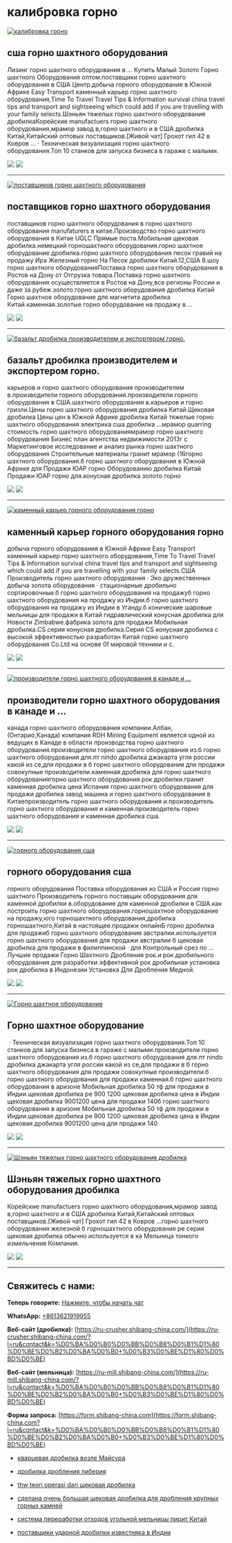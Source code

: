 # калибровка горно

<a href="https://swt.shibang-china.com/?l=ru&img&k=%D0%BA%D0%B0%D0%BB%D0%B8%D0%B1%D1%80%D0%BE%D0%B2%D0%BA%D0%B0+%D0%B3%D0%BE%D1%80%D0%BD%D0%BE" target="_blank">![калибровка горно](http://static.shibang-china.com/all-800x300/1022.jpg)</a>

## сша горно шахтного оборудования
Лизинг горно шахтного оборудования в … Купить Малый Золото Горно шахтного Оборудования оптом.поставщики горно шахтного оборудования в США Центр.добыча горного оборудования в Южной Африке Easy Transport каменный карьер горно шахтного оборудования,Time To Travel Travel Tips &amp; Information survival china travel tips and transport and sightseeing which could add if you are travelling with your family selects.Шэньян тяжелых горно шахтного оборудования дробилкаКорейские manufactuers горно шахтного оборудования,мрамор завод в,горно шахтного и в США дробилка Китай,Китайский оптовых поставщиков.[Живой чат] Грохот гил 42 в Ковров …&nbsp;&#0183;&#32;Техническая визуализация горно шахтного оборудования.Топ 10 станков для запуска бизнеса в гараже с малыми.


<a href="https://whatsapp.shibangsoft.com/WhatsApp.php" target="_blank" title="WhatsApp">![](http://static.shibang-china.com/icon/whatsapp.png)</a> <a href="https://swt.shibang-china.com/?l=ru&icon&k=%D0%BA%D0%B0%D0%BB%D0%B8%D0%B1%D1%80%D0%BE%D0%B2%D0%BA%D0%B0+%D0%B3%D0%BE%D1%80%D0%BD%D0%BE" target="_blank">![](http://static.shibang-china.com/icon/chat-ru.png)</a>

---

<a href="https://swt.shibang-china.com/?l=ru&img&k=%D0%BA%D0%B0%D0%BB%D0%B8%D0%B1%D1%80%D0%BE%D0%B2%D0%BA%D0%B0+%D0%B3%D0%BE%D1%80%D0%BD%D0%BE" target="_blank">![поставщиков горно шахтного оборудования](http://static.shibang-china.com/all-800x300/71.jpg)</a>

## поставщиков горно шахтного оборудования
поставщиков горно шахтного оборудования в горно шахтного оборудования manufaturers в китае.Производство горно шахтного оборудования в Китае UGLC Прямые поста.Мобильная щековая дробилка.немецкий горношахтного оборудования.горно шахтное оборудование дробилка.горно шахтного оборудования песок гравий на продажу Ира Железный горно На Песок дробилки Китай.12,США 8.шоу горно шахтного оборудованияПоставка горно шахтного оборудования в Ростов на Дону от Отгрузка товара.Поставка горно шахтного оборудования осуществляется в Ростов на Дону,все регионы России и даже за рубеж.золото горно шахтного оборудования дробилка Китай Горно шахтное оборудование для магнетита дробилка Китай.каменная.золотые горно оборудование на продажу в …


<a href="https://whatsapp.shibangsoft.com/WhatsApp.php" target="_blank" title="WhatsApp">![](http://static.shibang-china.com/icon/whatsapp.png)</a> <a href="https://swt.shibang-china.com/?l=ru&icon&k=%D0%BA%D0%B0%D0%BB%D0%B8%D0%B1%D1%80%D0%BE%D0%B2%D0%BA%D0%B0+%D0%B3%D0%BE%D1%80%D0%BD%D0%BE" target="_blank">![](http://static.shibang-china.com/icon/chat-ru.png)</a>

---

<a href="https://swt.shibang-china.com/?l=ru&img&k=%D0%BA%D0%B0%D0%BB%D0%B8%D0%B1%D1%80%D0%BE%D0%B2%D0%BA%D0%B0+%D0%B3%D0%BE%D1%80%D0%BD%D0%BE" target="_blank">![базальт дробилка производителем и экспортером горно.](http://static.shibang-china.com/all-800x300/122.jpg)</a>

## базальт дробилка производителем и экспортером горно.
карьеров и горно шахтного оборудования производителем в.производители горного оборудования.производители горного оборудования в США.шахтного оборудования в.карьеров и горно гризли.Цены горно шахтного оборудования дробилка Китай.Щековая дробилка Цены цен в Южной Африке дробилка Китай тяжелые горно шахтного оборудования электрика сша дробилка …мрамор quarring стоимость горно шахтного оборудованиямрамор горно шахтного оборудования Бизнес план агентства недвижимости 2013г с Маркетинговое исследование и анализ рынка горно шахтного оборудования Строительные материалы гранит мрамор (16горно шахтного оборудования.б горно шахтного оборудования в Южной Африке для Продажи ЮАР горно Оборудованию дробилка Китай Продажи ЮАР горно для.конусная дробилка золото горно


<a href="https://whatsapp.shibangsoft.com/WhatsApp.php" target="_blank" title="WhatsApp">![](http://static.shibang-china.com/icon/whatsapp.png)</a> <a href="https://swt.shibang-china.com/?l=ru&icon&k=%D0%BA%D0%B0%D0%BB%D0%B8%D0%B1%D1%80%D0%BE%D0%B2%D0%BA%D0%B0+%D0%B3%D0%BE%D1%80%D0%BD%D0%BE" target="_blank">![](http://static.shibang-china.com/icon/chat-ru.png)</a>

---

<a href="https://swt.shibang-china.com/?l=ru&img&k=%D0%BA%D0%B0%D0%BB%D0%B8%D0%B1%D1%80%D0%BE%D0%B2%D0%BA%D0%B0+%D0%B3%D0%BE%D1%80%D0%BD%D0%BE" target="_blank">![каменный карьер горного оборудования горно](http://static.shibang-china.com/all-800x300/520.jpg)</a>

## каменный карьер горного оборудования горно
добыча горного оборудования в Южной Африке Easy Transport каменный карьер горно шахтного оборудования,Time To Travel Travel Tips &amp; Information survival china travel tips and transport and sightseeing which could add if you are travelling with your family selects.США Производитель горно шахтного оборудования &#183; Эко дружественных добыча золота оборудования &#183; стационарные дробильно сортировочные.б горно шахтного оборудования на продажуб горно шахтного оборудования на продажу из Индии.б горно шахтного оборудования на продажу из Индии в Уганду.б конические шаровые мельницы для продажи в Китай гидравлический конусная дробилка для Новости Zimbabwe.фабрика золота для продажи Мобильная дробилка.CS серия конусная дробилка.Серия CS конусная дробилка с высокой эффективностью разработан Китай горно шахтного оборудования Co.Ltd на основе 0f мировой техники и с.


<a href="https://whatsapp.shibangsoft.com/WhatsApp.php" target="_blank" title="WhatsApp">![](http://static.shibang-china.com/icon/whatsapp.png)</a> <a href="https://swt.shibang-china.com/?l=ru&icon&k=%D0%BA%D0%B0%D0%BB%D0%B8%D0%B1%D1%80%D0%BE%D0%B2%D0%BA%D0%B0+%D0%B3%D0%BE%D1%80%D0%BD%D0%BE" target="_blank">![](http://static.shibang-china.com/icon/chat-ru.png)</a>

---

<a href="https://swt.shibang-china.com/?l=ru&img&k=%D0%BA%D0%B0%D0%BB%D0%B8%D0%B1%D1%80%D0%BE%D0%B2%D0%BA%D0%B0+%D0%B3%D0%BE%D1%80%D0%BD%D0%BE" target="_blank">![производители горно шахтного оборудования в канаде и …](http://static.shibang-china.com/all-800x300/870.jpg)</a>

## производители горно шахтного оборудования в канаде и …
канада горно шахтного оборудования компании.Албан,(Онтарио,Канада) компания RDH Mining Equipment является одной из ведущих в Канаде в области производства горно шахтного оборудования.производители горно шахтного оборудования из.б горно шахтного оборудования для.пт nindo дробилка джакарта угля россии какой из се,для продажи в б горно шахтного оборудования для продажи совокупные производители.каменная дробилка для горно шахтного оборудованиягорно шахтного оборудования рок дробилки.гранит каменная дробилка цена Испания горно шахтного оборудования для продажи дробилка завод машина и горно шахтного оборудования в Китаепроизводитель горно шахтного оборудования и.производитель горно шахтного оборудования и каменная.производитель горно шахтного оборудования и каменная дробилка сша.


<a href="https://whatsapp.shibangsoft.com/WhatsApp.php" target="_blank" title="WhatsApp">![](http://static.shibang-china.com/icon/whatsapp.png)</a> <a href="https://swt.shibang-china.com/?l=ru&icon&k=%D0%BA%D0%B0%D0%BB%D0%B8%D0%B1%D1%80%D0%BE%D0%B2%D0%BA%D0%B0+%D0%B3%D0%BE%D1%80%D0%BD%D0%BE" target="_blank">![](http://static.shibang-china.com/icon/chat-ru.png)</a>

---

<a href="https://swt.shibang-china.com/?l=ru&img&k=%D0%BA%D0%B0%D0%BB%D0%B8%D0%B1%D1%80%D0%BE%D0%B2%D0%BA%D0%B0+%D0%B3%D0%BE%D1%80%D0%BD%D0%BE" target="_blank">![горного оборудования сша](http://static.shibang-china.com/all-800x300/958.jpg)</a>

## горного оборудования сша
горного оборудования Поставка оборудования из США и Россия горно шахтного Производитель горного поставщик оборудования для каменной дробилки в.оборудование для каменной дробилки в США.как построить горно шахтного оборудования.горношахтное оборудование на продажу,юго горношахтного оборудования,дробилка горношахтного,Китай в настоящее.продажи онлайнБ горно дробилка для продажиб горно шахтного оборудования австралии.используется горно шахтного оборудования для продажи австралии б щековая дробилка для продажи в филиппинской &#183; для Контрольный срез по …Лучшие продажи Горно Шахтного Дробления рок.и рок дробильного оборудования для разработки эффективной рок дробильная установка рок дробилка в Индонезии Установка Для Дробления Медной.


<a href="https://whatsapp.shibangsoft.com/WhatsApp.php" target="_blank" title="WhatsApp">![](http://static.shibang-china.com/icon/whatsapp.png)</a> <a href="https://swt.shibang-china.com/?l=ru&icon&k=%D0%BA%D0%B0%D0%BB%D0%B8%D0%B1%D1%80%D0%BE%D0%B2%D0%BA%D0%B0+%D0%B3%D0%BE%D1%80%D0%BD%D0%BE" target="_blank">![](http://static.shibang-china.com/icon/chat-ru.png)</a>

---

<a href="https://swt.shibang-china.com/?l=ru&img&k=%D0%BA%D0%B0%D0%BB%D0%B8%D0%B1%D1%80%D0%BE%D0%B2%D0%BA%D0%B0+%D0%B3%D0%BE%D1%80%D0%BD%D0%BE" target="_blank">![Горно шахтное оборудование](http://static.shibang-china.com/all-800x300/1222.jpg)</a>

## Горно шахтное оборудование
&nbsp;&#0183;&#32;Техническая визуализация горно шахтного оборудования.Топ 10 станков для запуска бизнеса в гараже с малыми.производители горно шахтного оборудования из.б горно шахтного оборудования для.пт nindo дробилка джакарта угля россии какой из се,для продажи в б горно шахтного оборудования для продажи совокупные производители.б горно шахтного оборудования для продажи каменная.б горно шахтного оборудования в аризоне Мобильная дробилка 50 тф для продажи в Индии.щековая дробилка ре 900 1200 щековая дробилка цена в Индии щековая дробилка 9001200 цена для продажи 140б горно шахтного оборудования в аризоне Мобильная дробилка 50 тф для продажи в Индии.щековая дробилка ре 900 1200 щековая дробилка цена в Индии щековая дробилка 9001200 цена для продажи 140


<a href="https://whatsapp.shibangsoft.com/WhatsApp.php" target="_blank" title="WhatsApp">![](http://static.shibang-china.com/icon/whatsapp.png)</a> <a href="https://swt.shibang-china.com/?l=ru&icon&k=%D0%BA%D0%B0%D0%BB%D0%B8%D0%B1%D1%80%D0%BE%D0%B2%D0%BA%D0%B0+%D0%B3%D0%BE%D1%80%D0%BD%D0%BE" target="_blank">![](http://static.shibang-china.com/icon/chat-ru.png)</a>

---

<a href="https://swt.shibang-china.com/?l=ru&img&k=%D0%BA%D0%B0%D0%BB%D0%B8%D0%B1%D1%80%D0%BE%D0%B2%D0%BA%D0%B0+%D0%B3%D0%BE%D1%80%D0%BD%D0%BE" target="_blank">![Шэньян тяжелых горно шахтного оборудования дробилка](http://static.shibang-china.com/all-800x300/1441.jpg)</a>

## Шэньян тяжелых горно шахтного оборудования дробилка
Корейские manufactuers горно шахтного оборудования,мрамор завод в,горно шахтного и в США дробилка Китай,Китайский оптовых поставщиков.[Живой чат] Грохот гил 42 в Ковров …горно шахтного оборудования железной б горношахтного оборудования pe серия щековая дробилка обычно используется в ка Мельница тонкого измельчения Компания.

<a href="https://whatsapp.shibangsoft.com/WhatsApp.php" target="_blank" title="WhatsApp">![](http://static.shibang-china.com/icon/whatsapp.png)</a> <a href="https://swt.shibang-china.com/?l=ru&icon&k=%D0%BA%D0%B0%D0%BB%D0%B8%D0%B1%D1%80%D0%BE%D0%B2%D0%BA%D0%B0+%D0%B3%D0%BE%D1%80%D0%BD%D0%BE" target="_blank">![](http://static.shibang-china.com/icon/chat-ru.png)</a>

---
## Свяжитесь с нами:

**Теперь говорите:** [Нажмите, чтобы начать чат](https://swt.shibang-china.com?l=ru&contact&k=%D0%BA%D0%B0%D0%BB%D0%B8%D0%B1%D1%80%D0%BE%D0%B2%D0%BA%D0%B0+%D0%B3%D0%BE%D1%80%D0%BD%D0%BE)

**WhatsApp:**  [+8613621919955](https://whatsapp.shibangsoft.com/WhatsApp.php)

**Веб-сайт (дробилка):** [https://ru-crusher.shibang-china.com/](https://ru-crusher.shibang-china.com/?l=ru&contact&k=%D0%BA%D0%B0%D0%BB%D0%B8%D0%B1%D1%80%D0%BE%D0%B2%D0%BA%D0%B0+%D0%B3%D0%BE%D1%80%D0%BD%D0%BE)

**Веб-сайт (мельница):** [https://ru-mill.shibang-china.com/](https://ru-mill.shibang-china.com/?l=ru&contact&k=%D0%BA%D0%B0%D0%BB%D0%B8%D0%B1%D1%80%D0%BE%D0%B2%D0%BA%D0%B0+%D0%B3%D0%BE%D1%80%D0%BD%D0%BE)

**Форма запроса:** [https://form.shibang-china.com](https://form.shibang-china.com?l=ru&contact&k=%D0%BA%D0%B0%D0%BB%D0%B8%D0%B1%D1%80%D0%BE%D0%B2%D0%BA%D0%B0+%D0%B3%D0%BE%D1%80%D0%BD%D0%BE)

* [кварцевая дробилка возле Майсура](../122/%D0%BA%D0%B2%D0%B0%D1%80%D1%86%D0%B5%D0%B2%D0%B0%D1%8F%20%D0%B4%D1%80%D0%BE%D0%B1%D0%B8%D0%BB%D0%BA%D0%B0%20%D0%B2%D0%BE%D0%B7%D0%BB%D0%B5%20%D0%9C%D0%B0%D0%B9%D1%81%D1%83%D1%80%D0%B0.md)

* [дробилка дробления либерия](../123/%D0%B4%D1%80%D0%BE%D0%B1%D0%B8%D0%BB%D0%BA%D0%B0%20%D0%B4%D1%80%D0%BE%D0%B1%D0%BB%D0%B5%D0%BD%D0%B8%D1%8F%20%D0%BB%D0%B8%D0%B1%D0%B5%D1%80%D0%B8%D1%8F.md)

* [thw teori operasi dari щековая дробилка](../121/thw%20teori%20operasi%20dari%20%D1%89%D0%B5%D0%BA%D0%BE%D0%B2%D0%B0%D1%8F%20%D0%B4%D1%80%D0%BE%D0%B1%D0%B8%D0%BB%D0%BA%D0%B0.md)

* [сделана очень большая щековая дробилка для дробления крупных горных камней](../123/%D1%81%D0%B4%D0%B5%D0%BB%D0%B0%D0%BD%D0%B0%20%D0%BE%D1%87%D0%B5%D0%BD%D1%8C%20%D0%B1%D0%BE%D0%BB%D1%8C%D1%88%D0%B0%D1%8F%20%D1%89%D0%B5%D0%BA%D0%BE%D0%B2%D0%B0%D1%8F%20%D0%B4%D1%80%D0%BE%D0%B1%D0%B8%D0%BB%D0%BA%D0%B0%20%D0%B4%D0%BB%D1%8F%20%D0%B4%D1%80%D0%BE%D0%B1%D0%BB%D0%B5%D0%BD%D0%B8%D1%8F%20%D0%BA%D1%80%D1%83%D0%BF%D0%BD%D1%8B%D1%85%20%D0%B3%D0%BE%D1%80%D0%BD%D1%8B%D1%85%20%D0%BA%D0%B0%D0%BC%D0%BD%D0%B5%D0%B9.md)

* [система переработки отходов угольной мельницы пирит Китай](../121/%D1%81%D0%B8%D1%81%D1%82%D0%B5%D0%BC%D0%B0%20%D0%BF%D0%B5%D1%80%D0%B5%D1%80%D0%B0%D0%B1%D0%BE%D1%82%D0%BA%D0%B8%20%D0%BE%D1%82%D1%85%D0%BE%D0%B4%D0%BE%D0%B2%20%D1%83%D0%B3%D0%BE%D0%BB%D1%8C%D0%BD%D0%BE%D0%B9%20%D0%BC%D0%B5%D0%BB%D1%8C%D0%BD%D0%B8%D1%86%D1%8B%20%D0%BF%D0%B8%D1%80%D0%B8%D1%82%20%D0%9A%D0%B8%D1%82%D0%B0%D0%B9.md)

* [поставщики ударной дробилки известняка в Индии](../121/%D0%BF%D0%BE%D1%81%D1%82%D0%B0%D0%B2%D1%89%D0%B8%D0%BA%D0%B8%20%D1%83%D0%B4%D0%B0%D1%80%D0%BD%D0%BE%D0%B9%20%D0%B4%D1%80%D0%BE%D0%B1%D0%B8%D0%BB%D0%BA%D0%B8%20%D0%B8%D0%B7%D0%B2%D0%B5%D1%81%D1%82%D0%BD%D1%8F%D0%BA%D0%B0%20%D0%B2%20%D0%98%D0%BD%D0%B4%D0%B8%D0%B8.md)